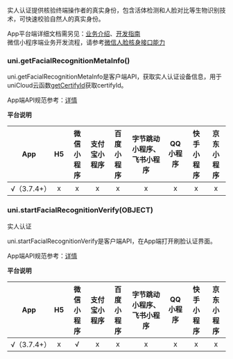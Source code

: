 实人认证提供核验终端操作者的真实身份，包含活体检测和人脸对比等生物识别技术，可快速校验自然人的真实身份。

App平台端详细文档需另见：[业务介绍](/uniCloud/frv/intro.md)、[开发指南](/uniCloud/frv/dev.md)  
微信小程序端业务开发流程，请参考[微信人脸核身接口能力](https://developers.weixin.qq.com/community/business/doc/000442d352c1202bd498ecb105c00d)  


### uni.getFacialRecognitionMetaInfo()  

uni.getFacialRecognitionMetaInfo是客户端API，获取实人认证设备信息，用于uniCloud云函数[getCertifyId](https://uniapp.dcloud.net.cn/uniCloud/frv/dev.html#get-certify-id)获取certifyId。

App端API规范参考：[详情](/uniCloud/frv/dev.md#get-meta-info) 

**平台说明**

|App|H5|微信小程序|支付宝小程序|百度小程序|字节跳动小程序、飞书小程序|QQ小程序|快手小程序|京东小程序|
|:-:|:-:|:-:|:-:|:-:|:-:|:-:|:-:|:-:|
|√（3.7.4+）|x|x|x|x|x|x|x|x|

### uni.startFacialRecognitionVerify(OBJECT)  
实人认证  

uni.startFacialRecognitionVerify是客户端API，在App端打开刷脸认证界面。  

App端API规范参考：[详情](/uniCloud/frv/dev.md#start-frv)  

**平台说明**

|App|H5|微信小程序|支付宝小程序|百度小程序|字节跳动小程序、飞书小程序|QQ小程序|快手小程序|京东小程序|
|:-:|:-:|:-:|:-:|:-:|:-:|:-:|:-:|:-:|
|√（3.7.4+）|x|√|x|x|x|x|x|x|

